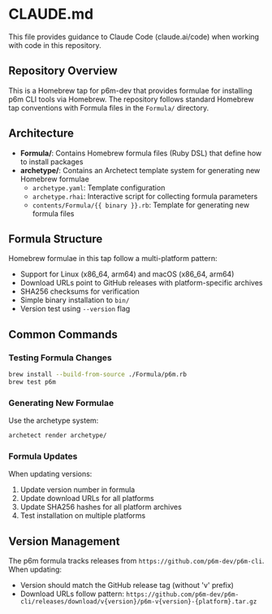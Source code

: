 # CLAUDE.md

This file provides guidance to Claude Code (claude.ai/code) when working with code in this repository.

## Repository Overview

This is a Homebrew tap for p6m-dev that provides formulae for installing p6m CLI tools via Homebrew. The repository follows standard Homebrew tap conventions with Formula files in the `Formula/` directory.

## Architecture

- **Formula/**: Contains Homebrew formula files (Ruby DSL) that define how to install packages
- **archetype/**: Contains an Archetect template system for generating new Homebrew formulae
  - `archetype.yaml`: Template configuration
  - `archetype.rhai`: Interactive script for collecting formula parameters
  - `contents/Formula/{{ binary }}.rb`: Template for generating new formula files

## Formula Structure

Homebrew formulae in this tap follow a multi-platform pattern:
- Support for Linux (x86_64, arm64) and macOS (x86_64, arm64)
- Download URLs point to GitHub releases with platform-specific archives
- SHA256 checksums for verification
- Simple binary installation to `bin/`
- Version test using `--version` flag

## Common Commands

### Testing Formula Changes
```bash
brew install --build-from-source ./Formula/p6m.rb
brew test p6m
```

### Generating New Formulae
Use the archetype system:
```bash
archetect render archetype/
```

### Formula Updates
When updating versions:
1. Update version number in formula
2. Update download URLs for all platforms
3. Update SHA256 hashes for all platform archives
4. Test installation on multiple platforms

## Version Management

The p6m formula tracks releases from `https://github.com/p6m-dev/p6m-cli`. When updating:
- Version should match the GitHub release tag (without 'v' prefix)
- Download URLs follow pattern: `https://github.com/p6m-dev/p6m-cli/releases/download/v{version}/p6m-v{version}-{platform}.tar.gz`